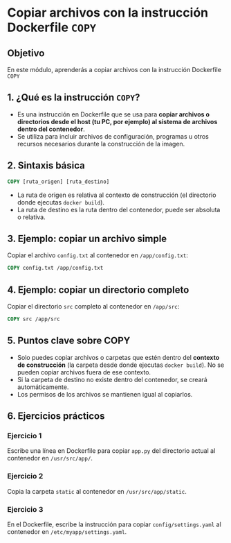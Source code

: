 # Copiar archivos con la instrucción Dockerfile `COPY`

## Objetivo

En este módulo, aprenderás a copiar archivos con la instrucción Dockerfile `COPY`

## 1. ¿Qué es la instrucción `COPY`?

* Es una instrucción en Dockerfile que se usa para **copiar archivos o directorios desde el host (tu PC, por ejemplo) al sistema de archivos dentro del contenedor**.
* Se utiliza para incluir archivos de configuración, programas u otros recursos necesarios durante la construcción de la imagen.


## 2. Sintaxis básica

```dockerfile
COPY [ruta_origen] [ruta_destino]
```

* La ruta de origen es relativa al contexto de construcción (el directorio donde ejecutas `docker build`).
* La ruta de destino es la ruta dentro del contenedor, puede ser absoluta o relativa.


## 3. Ejemplo: copiar un archivo simple

Copiar el archivo `config.txt` al contenedor en `/app/config.txt`:

```dockerfile
COPY config.txt /app/config.txt
```


## 4. Ejemplo: copiar un directorio completo

Copiar el directorio `src` completo al contenedor en `/app/src`:

```dockerfile
COPY src /app/src
```


## 5. Puntos clave sobre COPY

* Solo puedes copiar archivos o carpetas que estén dentro del **contexto de construcción** (la carpeta desde donde ejecutas `docker build`). No se pueden copiar archivos fuera de ese contexto.
* Si la carpeta de destino no existe dentro del contenedor, se creará automáticamente.
* Los permisos de los archivos se mantienen igual al copiarlos.


## 6. Ejercicios prácticos

### Ejercicio 1

Escribe una línea en Dockerfile para copiar `app.py` del directorio actual al contenedor en `/usr/src/app/`.


### Ejercicio 2

Copia la carpeta `static` al contenedor en `/usr/src/app/static`.


### Ejercicio 3

En el Dockerfile, escribe la instrucción para copiar `config/settings.yaml` al contenedor en `/etc/myapp/settings.yaml`.
